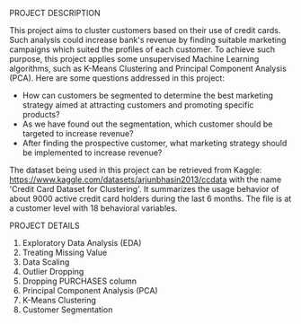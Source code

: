 PROJECT DESCRIPTION

This project aims to cluster customers based on their use of credit cards. Such analysis could increase bank's revenue by finding suitable marketing campaigns which suited the profiles of each customer. To achieve such purpose, this project applies some unsupervised Machine Learning algorithms, such as K-Means Clustering and Principal Component Analysis (PCA). Here are some questions addressed in this project:

- How can customers be segmented to determine the best marketing strategy aimed at attracting customers and promoting specific products?
- As we have found out the segmentation, which customer should  be targeted to increase revenue?
- After finding the prospective customer, what marketing strategy should be implemented to increase revenue?

The dataset being used in this project can be retrieved from Kaggle: https://www.kaggle.com/datasets/arjunbhasin2013/ccdata with the name 'Credit Card Dataset for Clustering'. It summarizes the usage behavior of about 9000 active credit card holders during the last 6 months. The file is at a customer level with 18 behavioral variables.


PROJECT DETAILS

1. Exploratory Data Analysis (EDA)
2. Treating Missing Value
3. Data Scaling
4. Outlier Dropping
5. Dropping PURCHASES column
6. Principal Component Analysis (PCA)
7. K-Means Clustering
8. Customer Segmentation